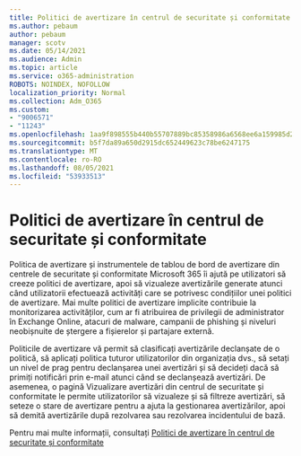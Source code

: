 ```yaml
---
title: Politici de avertizare în centrul de securitate și conformitate
ms.author: pebaum
author: pebaum
manager: scotv
ms.date: 05/14/2021
ms.audience: Admin
ms.topic: article
ms.service: o365-administration
ROBOTS: NOINDEX, NOFOLLOW
localization_priority: Normal
ms.collection: Adm_O365
ms.custom:
- "9006571"
- "11243"
ms.openlocfilehash: 1aa9f898555b440b55707889bc85358986a6568ee6a159985d2e60041cff7750
ms.sourcegitcommit: b5f7da89a650d2915dc652449623c78be6247175
ms.translationtype: MT
ms.contentlocale: ro-RO
ms.lasthandoff: 08/05/2021
ms.locfileid: "53933513"
---
```

# <a name="alert-policies-in-the-security-and-compliance-center"></a>Politici de avertizare în centrul de securitate și conformitate

Politica de avertizare și instrumentele de tablou de bord de avertizare din centrele de securitate și conformitate Microsoft 365 îi ajută pe utilizatori să creeze politici de avertizare, apoi să vizualeze avertizările generate atunci când utilizatorii efectuează activități care se potrivesc condițiilor unei politici de avertizare. Mai multe politici de avertizare implicite contribuie la monitorizarea activităților, cum ar fi atribuirea de privilegii de administrator în Exchange Online, atacuri de malware, campanii de phishing și niveluri neobișnuite de ștergere a fișierelor și partajare externă.

Politicile de avertizare vă permit să clasificați avertizările declanșate de o politică, să aplicați politica tuturor utilizatorilor din organizația dvs., să setați un nivel de prag pentru declanșarea unei avertizări și să decideți dacă să primiți notificări prin e-mail atunci când se declanșează avertizări. De asemenea, o pagină Vizualizare avertizări din centrul de securitate și conformitate le permite utilizatorilor să vizualeze și să filtreze avertizări, să seteze o stare de avertizare pentru a ajuta la gestionarea avertizărilor, apoi să demită avertizările după rezolvarea sau rezolvarea incidentului de bază.

Pentru mai multe informații, consultați [Politici de avertizare în centrul de securitate și conformitate](/microsoft-365/compliance/alert-policies)